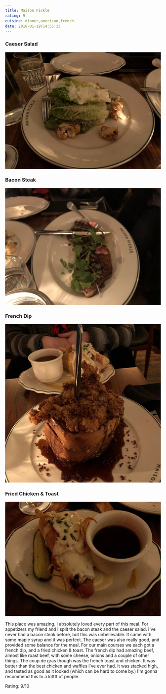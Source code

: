```yaml
---
title: Maison Pickle
rating: 9
cuisine: dinner,american,french
date: 2018-01-19T14:55:33
---
```


### Caeser Salad
![Caeser Salad](./picture3.jpg)

### Bacon Steak
![Bacon Steak](./picture1.jpg)

### French Dip
![French Dip](./picture.jpg)

### Fried Chicken & Toast
![Fried Chicken & Toast](./picture2.jpg)

This place was amazing. I absolutely loved every part of this meal. For appetizers my friend and I split the bacon steak and the caeser salad. I've never had a bacon steak before, but this was unbelievable. It came with some maple syrup and it was perfect. The caeser was also really good, and provided some balance for the meal. For our main courses we each got a french dip, and a fried chicken & toast. The french dip had amazing beef, almost like roast beef, with some cheese, onions and a couple of other things. The coup de gras though was the french toast and chicken. It was better than the best chicken and waffles I've ever had. It was stacked high, and tasted as good as it looked (which can be hard to come by.) I'm gonna recommend this to a lotttt of people.

Rating: 9/10
